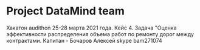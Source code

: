 # Project DataMind team
Хакатон audithon 25-28 марта 2021 года.
Кейс 4. Задача
"Оценка эффективности распределения объема работ по ремонту дорог между контрактами.
Капитан - Бочаров Алексей skype bam271074


